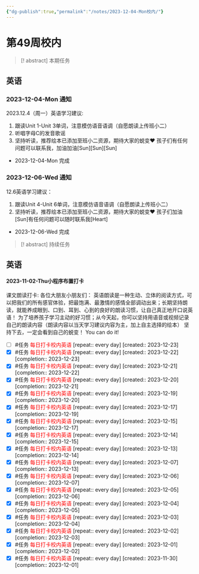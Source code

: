 ```yaml
---
{"dg-publish":true,"permalink":"/notes/2023-12-04-Mon校内/"}
---
```



# 第49周校内
> [! abstract] 本期任务
## 英语
### 2023-12-04-Mon 通知
2023.12.4（周一）英语学习建议:
1. 跟读Unit 1-Unit 3单词，注意模仿语音语调（自愿朗读上传班小二）
2. 听唱字母C的发音歌谣
3. 坚持听读，推荐绘本已添加至班小二资源，期待大家的蜕变❤
孩子们有任何问题可以联系我，加油加油[Sun][Sun][Sun]
- 2023-12-04-Mon 完成
### 2023-12-06-Wed 通知
12.6英语学习建议：
1. 跟读Unit 4-Unit 6单词，注意模仿语音语调（自愿朗读上传班小二）
2. 坚持听读，推荐绘本已添加至班小二资源，期待大家的蜕变❤
孩子们加油[Sun]有任何问题可以随时联系我[Heart]
- 2023-12-06-Wed 完成

> [! abstract] 持续任务

## 英语

<div class="transclusion internal-embed is-loaded"><div class="markdown-embed">



#### 2023-11-02-Thu小程序布置打卡


课文朗读打卡:
各位大朋友小朋友们：
      英语朗读是一种生动、立体的阅读方式，可以把我们的所有感官体验，把最饱满、最激情的感情全部调动出来；长期坚持朗读，就能养成眼到、口到、耳到、心到的良好的朗读习惯，让自己真正地开口说英语！
为了培养孩子学习主动的好习惯；从今天起，你可以坚持用语音或视频记录自己的朗读内容（朗读内容以当天学习建议内容为主，加上自主选择的绘本）
坚持下去，一定会看到自己的蜕变！
You can do it! 
- [ ] #任务 <font color=red>每日打卡校内英语</font>  [repeat:: every day]  [created:: 2023-12-23]
- [x] #任务 <font color=red>每日打卡校内英语</font>  [repeat:: every day]  [created:: 2023-12-22]  [completion:: 2023-12-23]
- [x] #任务 <font color=red>每日打卡校内英语</font>  [repeat:: every day]  [created:: 2023-12-21]  [completion:: 2023-12-22]
- [x] #任务 <font color=red>每日打卡校内英语</font>  [repeat:: every day]  [created:: 2023-12-20]  [completion:: 2023-12-21]
- [x] #任务 <font color=red>每日打卡校内英语</font>  [repeat:: every day]  [created:: 2023-12-19]  [completion:: 2023-12-20]
- [x] #任务 <font color=red>每日打卡校内英语</font>  [repeat:: every day]  [created:: 2023-12-17]  [completion:: 2023-12-19]
- [x] #任务 <font color=red>每日打卡校内英语</font>  [repeat:: every day]  [created:: 2023-12-15]  [completion:: 2023-12-17]
- [x] #任务 <font color=red>每日打卡校内英语</font>  [repeat:: every day]  [created:: 2023-12-14]  [completion:: 2023-12-15]
- [x] #任务 <font color=red>每日打卡校内英语</font>  [repeat:: every day]  [created:: 2023-12-13]  [completion:: 2023-12-14]
- [x] #任务 <font color=red>每日打卡校内英语</font>  [repeat:: every day]  [created:: 2023-12-07]  [completion:: 2023-12-13]
- [x] #任务 <font color=red>每日打卡校内英语</font>  [repeat:: every day]  [created:: 2023-12-06]  [completion:: 2023-12-07]
- [x] #任务 <font color=red>每日打卡校内英语</font>  [repeat:: every day]  [created:: 2023-12-05]  [completion:: 2023-12-06]
- [x] #任务 <font color=red>每日打卡校内英语</font>  [repeat:: every day]  [created:: 2023-12-04]  [completion:: 2023-12-05]
- [x] #任务 <font color=red>每日打卡校内英语</font>  [repeat:: every day]  [created:: 2023-12-03]  [completion:: 2023-12-04]
- [x] #任务 <font color=red>每日打卡校内英语</font>  [repeat:: every day]  [created:: 2023-12-02]  [completion:: 2023-12-03]
- [x] #任务 <font color=red>每日打卡校内英语</font>  [repeat:: every day]  [created:: 2023-12-01]  [completion:: 2023-12-02]
- [x] #任务 <font color=red>每日打卡校内英语</font>  [repeat:: every day]  [created:: 2023-11-30]  [completion:: 2023-12-01]

</div></div>
